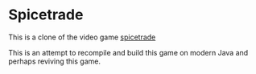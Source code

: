 # Spicetrade

This is a clone of the video game [spicetrade](http://www.spicetrade.org)

This is an attempt to recompile and build this game on modern Java and perhaps
reviving this game.
